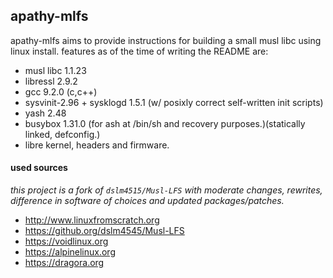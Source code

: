 ## apathy-mlfs
apathy-mlfs aims to provide instructions for building a small musl libc using linux install. features as of the time of writing the README are:
 * musl libc 1.1.23
 * libressl 2.9.2
 * gcc 9.2.0 (c,c++)
 * sysvinit-2.96 + sysklogd 1.5.1 (w/ posixly correct self-written init scripts)
 * yash 2.48
 * busybox 1.31.0 (for ash at /bin/sh and recovery purposes.)(statically linked, defconfig.)
 * libre kernel, headers and firmware.

#### used sources
*this project is a fork of `dslm4515/Musl-LFS` with moderate changes, rewrites, difference in software of choices and updated packages/patches.*
 * http://www.linuxfromscratch.org
 * https://github.org/dslm4545/Musl-LFS
 * https://voidlinux.org
 * https://alpinelinux.org
 * https://dragora.org
